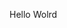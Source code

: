 Hello Wolrd
















































































































































































































































































































































































































































































































































































































































































































































































































































































































































































































































































































































































































































































































































































































































































































































































































































































































































































































































































































































































































































































































































































































































































































































































































































































































































































































































































































































































































































































































































































































































































































































































































































































































































































































































































































































































































































































